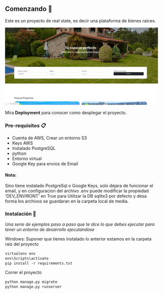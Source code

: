 

## Comenzando 🚀
Este es un proyecto de real state, es decir una plataforma de bienes raices.

![Imagen de proyecto](./doc/images/project.jpg)

Mira **Deployment** para conocer como desplegar el proyecto.

### Pre-requisitos 📋
- Cuenta de AWS, Crear un entorno S3
- Keys AWS
- Instalado PostgreSQL
- python
- Entorno virtual
- Google Key para envios de Email

#### Nota:
Sino tiene instalado PostgreSql o Google Keys, solo dejara de funcionar el email, y en configuracion del archivo .env puede modificar
la propiedad 'DEV_ENVIRONT' en True para Utilizar la DB sqlite3 por defecto y desa forma los archivos se guardaran en la carpeta local de 
media.

### Instalación 🔧
_Una serie de ejemplos paso a paso que te dice lo que debes ejecutar para tener un entorno de desarrollo ejecutandose_

Windows:
Suponer que tienes instalado lo anterior
estamos en la carpeta raiz del proyecto
```
virtualenv env
env\Scripts\activate
pip install -r requirements.txt
```

Correr el proyecto
```
python manage.py migrate
python manage.py runserver
```


